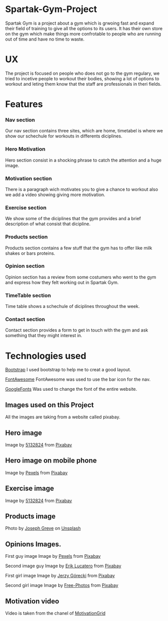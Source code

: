 # Spartak-Gym-Project

Spartak Gym is a project about a gym which is grwoing fast and expand their field of training to give all the options to its users.
It has their own store on the gym which make things more confrotable to people who are running out of time and have no time to waste.

# UX
The project is focused on people who does not go to the gym regulary, we tried to incetive people to workout their bodies, showing a lot of options to workout and leting them know that the staff are professionals in theri fields.

# Features

### Nav section
Our nav section contains three sites, which are home, timetabel is where we show our schechule for workouts in differents diciplines.

### Hero Motivation
Hero section consist in a shocking phrase to catch the attention and a huge image.

### Motivation section
There is a paragraph wich motivates you to give a chance to workout also we add a video showing giving more motivation.

### Exercise section
We show some of the diciplines that the gym provides and a brief description of what consist that dicipline.

### Products section
Products section contains a few stuff that the gym has to offer like milk shakes or bars proteins.

### Opinion section
Opinion section has a review from some costumers who went to the gym and express how they felt working out in Spartak Gym.

### TimeTable section
Time table shows a schechule of diciplines throughout the week.

### Contact section
Contact section provides a form to get in touch with the gym and ask something that they might interest in.

# Technologies used
[Bootstrap](https://getbootstrap.com/)
I used bootstrap to help me to creat a good layout.

[FontAwesome](https://fontawesome.com/)
FontAwesome was used to use the bar icon for the nav.

[GoogleFonts](https://fonts.google.com/)
Was used to change the font of the entire website.


## Images used on this Project
All the images are taking from a website called pixabay.

## Hero image

Image by <a href="https://pixabay.com/users/5132824-5132824/?utm_source=link-attribution&amp;utm_medium=referral&amp;utm_campaign=image&amp;utm_content=2264825">5132824</a> from <a href="https://pixabay.com/?utm_source=link-attribution&amp;utm_medium=referral&amp;utm_campaign=image&amp;utm_content=2264825">Pixabay</a>

## Hero image on mobile phone
Image by <a href="https://pixabay.com/users/pexels-2286921/?utm_source=link-attribution&amp;utm_medium=referral&amp;utm_campaign=image&amp;utm_content=1282232">Pexels</a> from <a href="https://pixabay.com/?utm_source=link-attribution&amp;utm_medium=referral&amp;utm_campaign=image&amp;utm_content=1282232">Pixabay</a>

## Exercise image
Image by <a href="https://pixabay.com/users/5132824-5132824/?utm_source=link-attribution&amp;utm_medium=referral&amp;utm_campaign=image&amp;utm_content=2250970">5132824</a> from <a href="https://pixabay.com/?utm_source=link-attribution&amp;utm_medium=referral&amp;utm_campaign=image&amp;utm_content=2250970">Pixabay</a>

## Products image
<span>Photo by <a href="https://unsplash.com/@lime517?utm_source=unsplash&amp;utm_medium=referral&amp;utm_content=creditCopyText">Joseph Greve</a> on <a href="https://unsplash.com/s/photos/protein-powders?utm_source=unsplash&amp;utm_medium=referral&amp;utm_content=creditCopyText">Unsplash</a></span>

## Opinions Images.
First guy image
Image by <a href="https://pixabay.com/users/pexels-2286921/?utm_source=link-attribution&amp;utm_medium=referral&amp;utm_campaign=image&amp;utm_content=1845166">Pexels</a> from <a href="https://pixabay.com/?utm_source=link-attribution&amp;utm_medium=referral&amp;utm_campaign=image&amp;utm_content=1845166">Pixabay</a>

Second image guy
Image by <a href="https://pixabay.com/users/erik_lucatero-8817894/?utm_source=link-attribution&amp;utm_medium=referral&amp;utm_campaign=image&amp;utm_content=3353699">Erik Lucatero</a> from <a href="https://pixabay.com/?utm_source=link-attribution&amp;utm_medium=referral&amp;utm_campaign=image&amp;utm_content=3353699">Pixabay</a>

First girl image
Image by <a href="https://pixabay.com/users/jerzygorecki-2233926/?utm_source=link-attribution&amp;utm_medium=referral&amp;utm_campaign=image&amp;utm_content=2961959">Jerzy Górecki</a> from <a href="https://pixabay.com/?utm_source=link-attribution&amp;utm_medium=referral&amp;utm_campaign=image&amp;utm_content=2961959">Pixabay</a>

Second girl image
Image by <a href="https://pixabay.com/photos/?utm_source=link-attribution&amp;utm_medium=referral&amp;utm_campaign=image&amp;utm_content=919048">Free-Photos</a> from <a href="https://pixabay.com/?utm_source=link-attribution&amp;utm_medium=referral&amp;utm_campaign=image&amp;utm_content=919048">Pixabay</a>

## Motivation video
Video is taken from the chanel of [MotivationGrid](https://www.youtube.com/user/MotivationGrid)
